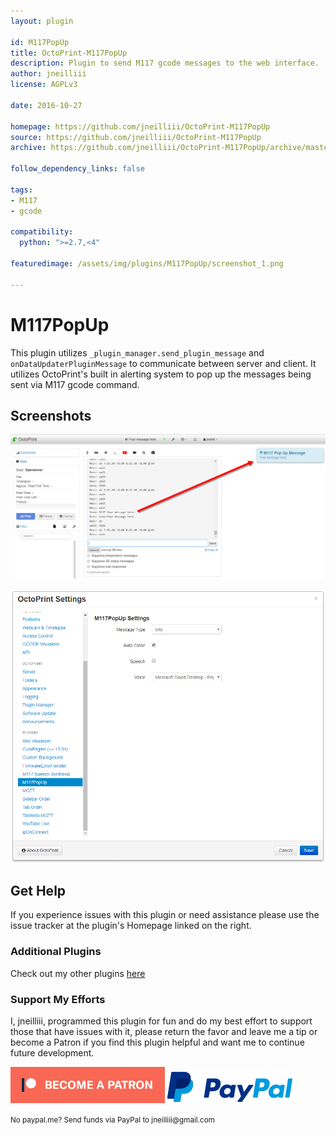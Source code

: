```yaml
---
layout: plugin

id: M117PopUp
title: OctoPrint-M117PopUp
description: Plugin to send M117 gcode messages to the web interface.
author: jneilliii
license: AGPLv3

date: 2016-10-27

homepage: https://github.com/jneilliii/OctoPrint-M117PopUp
source: https://github.com/jneilliii/OctoPrint-M117PopUp
archive: https://github.com/jneilliii/OctoPrint-M117PopUp/archive/master.zip

follow_dependency_links: false

tags:
- M117
- gcode

compatibility:
  python: ">=2.7,<4"

featuredimage: /assets/img/plugins/M117PopUp/screenshot_1.png

---
```


# M117PopUp

This plugin utilizes ``_plugin_manager.send_plugin_message`` and ``onDataUpdaterPluginMessage`` to communicate between server and client. It utilizes OctoPrint's built in alerting system to pop up the messages being sent via M117 gcode command.

## Screenshots

![screenshot](/assets/img/plugins/M117PopUp/screenshot_1.png)

![settings](/assets/img/plugins/M117PopUp/settings.png)

## Get Help

If you experience issues with this plugin or need assistance please use the issue tracker at the plugin's Homepage linked on the right.

### Additional Plugins

Check out my other plugins [here](https://plugins.octoprint.org/by_author/#jneilliii)

### Support My Efforts
I, jneilliii, programmed this plugin for fun and do my best effort to support those that have issues with it, please return the favor and leave me a tip or become a Patron if you find this plugin helpful and want me to continue future development.

[![Patreon](/assets/img/plugins/M117PopUp/patreon-with-text-new.png)](https://www.patreon.com/jneilliii) [![paypal](/assets/img/plugins/M117PopUp/paypal-with-text.png)](https://paypal.me/jneilliii)

<small>No paypal.me? Send funds via PayPal to jneilliii&#64;gmail&#46;com</small>
